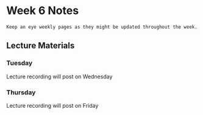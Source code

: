 Week 6 Notes
============================

```{note}
Keep an eye weekly pages as they might be updated throughout the week.
```

## Lecture Materials

### Tuesday

Lecture recording will post on Wednesday

### Thursday

Lecture recording will post on Friday
